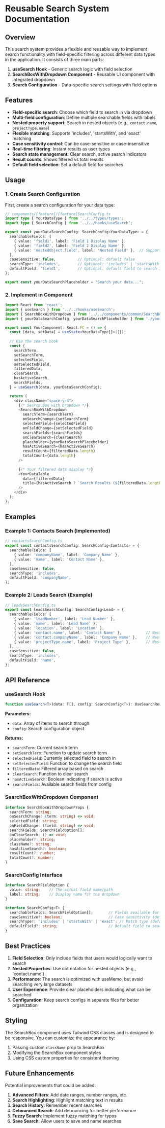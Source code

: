 # Reusable Search System Documentation

## Overview

This search system provides a flexible and reusable way to implement search functionality with field-specific filtering across different data types in the application. It consists of three main parts:

1. **useSearch Hook** - Generic search logic with field selection
2. **SearchBoxWithDropdown Component** - Reusable UI component with integrated dropdown
3. **Search Configuration** - Data-specific search settings with field options

## Features

- **Field-specific search**: Choose which field to search in via dropdown
- **Multi-field configuration**: Define multiple searchable fields with labels
- **Nested property support**: Search in nested objects (e.g., `contact.name`, `projectType.name`)
- **Flexible matching**: Supports 'includes', 'startsWith', and 'exact' matching
- **Case sensitivity control**: Can be case-sensitive or case-insensitive
- **Real-time filtering**: Instant results as user types
- **Search state management**: Clear search, active search indicators
- **Result counts**: Shows filtered vs total results
- **Default field selection**: Set a default field for searches

## Usage

### 1. Create Search Configuration

First, create a search configuration for your data type:

```typescript
// components/[feature]/[feature]SearchConfig.ts
import type { YourDataType } from '../../types/types';
import type { SearchConfig } from '../../hooks/useSearch';

export const yourDataSearchConfig: SearchConfig<YourDataType> = {
  searchableFields: [
    { value: 'field1', label: 'Field 1 Display Name' },
    { value: 'field2', label: 'Field 2 Display Name' },
    { value: 'nestedObject.field', label: 'Nested Field' },  // Support for nested properties
  ],
  caseSensitive: false,          // Optional: default false
  searchType: 'includes',        // Optional: 'includes' | 'startsWith' | 'exact'
  defaultField: 'field1',        // Optional: default field to search in
};

export const yourDataSearchPlaceholder = "Search your data...";
```

### 2. Implement in Component

```typescript
import React from 'react';
import { useSearch } from '../../hooks/useSearch';
import { SearchBoxWithDropdown } from '../../components/common/SearchBoxWithDropdown';
import { yourDataSearchConfig, yourDataSearchPlaceholder } from './yourDataSearchConfig';

export const YourComponent: React.FC = () => {
  const [data, setData] = useState<YourDataType[]>([]);
  
  // Use the search hook
  const {
    searchTerm,
    setSearchTerm,
    selectedField,
    setSelectedField,
    filteredData,
    clearSearch,
    hasActiveSearch,
    searchFields,
  } = useSearch(data, yourDataSearchConfig);

  return (
    <div className="space-y-4">
      {/* Search Box with Dropdown */}
      <SearchBoxWithDropdown
        searchTerm={searchTerm}
        onSearchChange={setSearchTerm}
        selectedField={selectedField}
        onFieldChange={setSelectedField}
        searchFields={searchFields}
        onClearSearch={clearSearch}
        placeholder={yourDataSearchPlaceholder}
        hasActiveSearch={hasActiveSearch}
        resultCount={filteredData.length}
        totalCount={data.length}
      />
      
      {/* Your filtered data display */}
      <YourDataTable 
        data={filteredData}
        title={hasActiveSearch ? `Search Results (${filteredData.length})` : "All Items"}
      />
    </div>
  );
};
```

## Examples

### Example 1: Contacts Search (Implemented)

```typescript
// contactsSearchConfig.ts
export const contactsSearchConfig: SearchConfig<Contacts> = {
  searchableFields: [
    { value: 'companyName', label: 'Company Name' },
    { value: 'name', label: 'Contact Name' },
  ],
  caseSensitive: false,
  searchType: 'includes',
  defaultField: 'companyName',
};
```

### Example 2: Leads Search (Example)

```typescript
// leadsSearchConfig.ts  
export const leadsSearchConfig: SearchConfig<Lead> = {
  searchableFields: [
    { value: 'leadNumber', label: 'Lead Number' },
    { value: 'name', label: 'Lead Name' },
    { value: 'location', label: 'Location' },
    { value: 'contact.name', label: 'Contact Name' },           // Nested property
    { value: 'contact.companyName', label: 'Company Name' },    // Nested property
    { value: 'projectType.name', label: 'Project Type' },       // Nested property
  ],
  caseSensitive: false,
  searchType: 'includes',
  defaultField: 'name',
};
```

## API Reference

### useSearch Hook

```typescript
function useSearch<T>(data: T[], config: SearchConfig<T>): UseSearchResult<T>
```

**Parameters:**
- `data`: Array of items to search through
- `config`: Search configuration object

**Returns:**
- `searchTerm`: Current search term
- `setSearchTerm`: Function to update search term
- `selectedField`: Currently selected field to search in
- `setSelectedField`: Function to change the search field
- `filteredData`: Filtered array based on search
- `clearSearch`: Function to clear search
- `hasActiveSearch`: Boolean indicating if search is active
- `searchFields`: Available search fields from config

### SearchBoxWithDropdown Component

```typescript
interface SearchBoxWithDropdownProps {
  searchTerm: string;
  onSearchChange: (term: string) => void;
  selectedField: string;
  onFieldChange: (field: string) => void;
  searchFields: SearchFieldOption[];
  onClearSearch: () => void;
  placeholder?: string;
  className?: string;
  hasActiveSearch?: boolean;
  resultCount?: number;
  totalCount?: number;
}
```

### SearchConfig Interface

```typescript
interface SearchFieldOption {
  value: string;    // The actual field name/path
  label: string;    // Display name for the dropdown
}

interface SearchConfig<T> {
  searchableFields: SearchFieldOption[];       // Fields available for search
  caseSensitive?: boolean;                     // Case sensitivity (default: false)
  searchType?: 'includes' | 'startsWith' | 'exact'; // Match type (default: 'includes')
  defaultField?: string;                       // Default field to search in
}
```

## Best Practices

1. **Field Selection**: Only include fields that users would logically want to search
2. **Nested Properties**: Use dot notation for nested objects (e.g., 'contact.name')
3. **Performance**: The search is optimized with useMemo, but avoid searching very large datasets
4. **User Experience**: Provide clear placeholders indicating what can be searched
5. **Configuration**: Keep search configs in separate files for better organization

## Styling

The SearchBox component uses Tailwind CSS classes and is designed to be responsive. You can customize the appearance by:

1. Passing custom `className` prop to SearchBox
2. Modifying the SearchBox component styles
3. Using CSS custom properties for consistent theming

## Future Enhancements

Potential improvements that could be added:

1. **Advanced Filters**: Add date ranges, number ranges, etc.
2. **Search Highlighting**: Highlight matching text in results
3. **Search History**: Remember recent searches
4. **Debounced Search**: Add debouncing for better performance
5. **Fuzzy Search**: Implement fuzzy matching for typos
6. **Save Search**: Allow users to save and name searches
